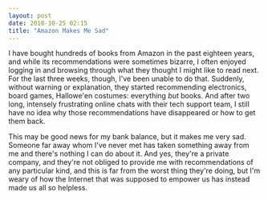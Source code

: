 ```yaml
---
layout: post
date: 2018-10-25 02:15
title: "Amazon Makes Me Sad"
---
```


I have bought hundreds of books from Amazon in the past eighteen years,
and while its recommendations were sometimes bizarre,
I often enjoyed logging in and browsing through what they thought I might like to read next.
For the last three weeks, though,
I've been unable to do that.
Suddenly, without warning or explanation,
they started recommending electronics, board games, Hallowe'en costumes:
everything *but* books.
And after two long, intensely frustrating online chats with their tech support team,
I still have no idea why those recommendations have disappeared or how to get them back.

This may be good news for my bank balance,
but it makes me very sad.
Someone far away whom I've never met has taken something away from me
and there's nothing I can do about it.
And yes,
they're a private company,
and they're not obliged to provide me with recommendations of any particular kind,
and this is far from the worst thing they're doing,
but I'm weary of how the Internet that was supposed to empower us has instead made us all so helpless.
